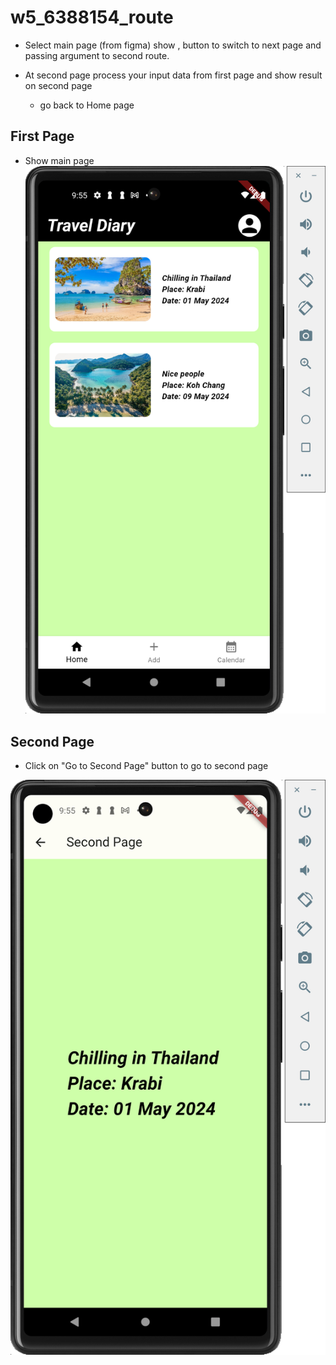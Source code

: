 # w5_6388154_route

- Select main page (from figma) show , button to switch to next page and passing argument to second route. 

- At second page process your input data from first page and show result on second page 
  - go back to Home page


## First Page
- Show main page 
![Main Page](./image/first_page.png)


## Second Page
- Click on "Go to Second Page" button to go to second page

![Second Page](./image/second_page.png)